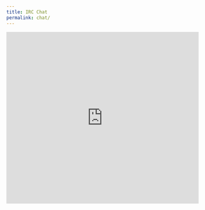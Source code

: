 ```yaml
---
title: IRC Chat
permalink: chat/
---
```



<iframe src="https://kiwiirc.com/client/irc.mozilla.org/#MozillaTN" style="border:0; width:100%; height:450px;"></iframe>




